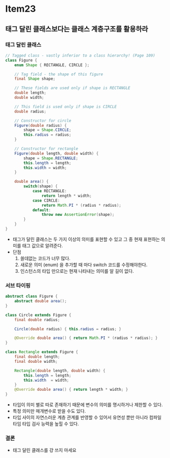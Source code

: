 # Item23

## 태그 달린 클래스보다는 클래스 계층구조를 활용하라

### 태그 달린 클래스

```java
// Tagged class - vastly inferior to a class hierarchy! (Page 109)
class Figure {
    enum Shape { RECTANGLE, CIRCLE };

    // Tag field - the shape of this figure
    final Shape shape;

    // These fields are used only if shape is RECTANGLE
    double length;
    double width;

    // This field is used only if shape is CIRCLE
    double radius;

    // Constructor for circle
    Figure(double radius) {
        shape = Shape.CIRCLE;
        this.radius = radius;
    }

    // Constructor for rectangle
    Figure(double length, double width) {
        shape = Shape.RECTANGLE;
        this.length = length;
        this.width = width;
    }

    double area() {
        switch(shape) {
            case RECTANGLE:
                return length * width;
            case CIRCLE:
                return Math.PI * (radius * radius);
            default:
                throw new AssertionError(shape);
        }
    }
}
```

- 태그가 달린 클래스는 두 가지 이상의 의미를 표현할 수 있고 그 중 현재 표현하는 의미를 태그 값으로 알려준다.
- 단점
  1. 쓸데없는 코드가 너무 많다.
  2. 새로운 의미 (enum) 을 추가할 때 마다 switch 코드를 수정해야한다.
  3. 인스턴스의 타입 만으로는 현재 나타내는 의미를 알 길이 없다.

### 서브 타이핑

```java
abstract class Figure {
    abstract double area();
}

class Circle extends Figure {
    final double radius;

    Circle(double radius) { this.radius = radius; }

    @Override double area() { return Math.PI * (radius * radius); }
}

class Rectangle extends Figure {
    final double length;
    final double width;

    Rectangle(double length, double width) {
        this.length = length;
        this.width  = width;
    }
    @Override double area() { return length * width; }
}
```

- 타입이 의미 별로 따로 존재하기 때문에 변수의 의미를 명시하거나 제한할 수 있다.
- 특정 의미만 매개변수로 받을 수도 있다.
- 타입 사이의 자연스러운 계층 관계를 반영할 수 있어서 유연성 뿐만 아니라 컴파일 타임 타입 검사 능력을 높힐 수 있다.

### 결론

- 태그 달린 클래스를 걍 쓰지 마세요
